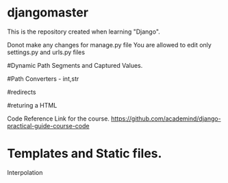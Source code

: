 # djangomaster
This is the repository created when learning "Django".

Donot make any changes for manage.py file
You are allowed to edit only settings.py and urls.py files

#Dynamic Path Segments and Captured Values.

#Path Converters - int,str

#redirects

#returing a HTML

Code Reference Link for the course.
https://github.com/academind/django-practical-guide-course-code

# Templates and Static files.

Interpolation




